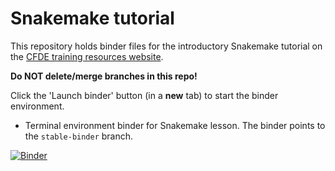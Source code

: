 # Snakemake tutorial

This repository holds binder files for the introductory Snakemake tutorial on the [CFDE training resources website](https://training.nih-cfde.org/en/latest/Bioinformatics-Skills/Snakemake/).

**Do NOT delete/merge branches in this repo!**

Click the 'Launch binder' button (in a **new** tab) to start the binder environment.

- Terminal environment binder for Snakemake lesson. The binder points to the `stable-binder` branch.

[![Binder](https://binder.pangeo.io/badge_logo.svg)](https://binder.pangeo.io/v2/gh/nih-cfde/training-snakemake-binder/stable-binder)

